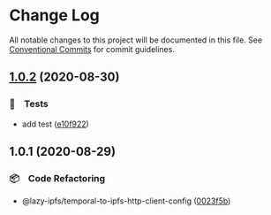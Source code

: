 # Change Log

All notable changes to this project will be documented in this file.
See [Conventional Commits](https://conventionalcommits.org) for commit guidelines.

## [1.0.2](https://github.com/bluelovers/ws-temporal-cloud/compare/@lazy-ipfs/temporal-to-ipfs-http-client-config@1.0.1...@lazy-ipfs/temporal-to-ipfs-http-client-config@1.0.2) (2020-08-30)


### 🚨　Tests

* add test ([e10f922](https://github.com/bluelovers/ws-temporal-cloud/commit/e10f922cd8e0bd718e7d33434a69eed456982aa2))





## 1.0.1 (2020-08-29)


### 📦　Code Refactoring

* @lazy-ipfs/temporal-to-ipfs-http-client-config ([0023f5b](https://github.com/bluelovers/ws-temporal-cloud/commit/0023f5be5ee83c76770b512ed1ca9c4abae70499))
